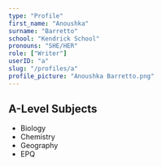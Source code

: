 ```yaml
---
type: "Profile"
first_name: "Anoushka"
surname: "Barretto"
school: "Kendrick School"
pronouns: "SHE/HER"
role: ["Writer"]
userID: "a"
slug: "/profiles/a"
profile_picture: "Anoushka Barretto.png"
---
```


## A-Level Subjects
- Biology
- Chemistry
- Geography
- EPQ
